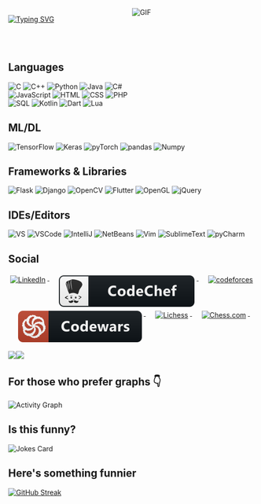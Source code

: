 <img align="right" alt="GIF" src="https://camo.githubusercontent.com/992babdffd8c74a1502de375fbdf7e4d54773242/68747470733a2f2f6d656469612e67697068792e636f6d2f6d656469612f53576f536b4e36447854737a71494b4571762f67697068792e676966" width="50%" height="180"/> 

[![Typing SVG](https://readme-typing-svg.herokuapp.com/?lines=Hi+there!;I'm+Anshuman+Rai;Here's+a+list+of+all+my+interests;Data+science+-+Analytics,+ML/AI;Competitive+Programming;Quantum+computing;Watching+anime;Playing+chess;Reading;Making+people+waste+a+lot+of+time;Eating;Hydrating;Are+you+still+Reading?;Playing+games;Watching+movies;I'm+out+of+ways+to+waste+time;...;...;Wow+you+have+nothing+to+do)](https://git.io/typing-svg)


<!--
**Rai-Sama/rai-sama** is a ✨ _special_ ✨ repository because its `README.md` (this file) appears on your GitHub profile.

Here are some ideas to get you started:

- 🔭 I’m currently working on ...
- 🌱 I’m currently learning ...
- 👯 I’m looking to collaborate on ...
- 🤔 I’m looking for help with ...
- 💬 Ask me about ...
- 📫 How to reach me: ...
- 😄 Pronouns: ...
- ⚡ Fun fact: ...
-->
<br/> <br/>

## Languages

![C](https://img.shields.io/badge/C-%2300599C?&logo=C&logoColor=white)
![C++](https://img.shields.io/badge/C++-%2300599C?&logo=c%2B%2B&logoColor=white")
![Python](https://img.shields.io/badge/-Python-%2314354C?&logo=Python)
![Java](https://img.shields.io/badge/JAVA-%23ED8B00?&logo=Java&logoColor=white)
![C#](https://img.shields.io/badge/C%23-%23239120?&logo=c-sharp&logoColor=white)
![JavaScript](https://img.shields.io/badge/-JavaScript-%23323330?&logo=JavaScript&logoColor=%23F7DF1E)
![HTML](https://img.shields.io/badge/HTML5-%23E34F26?&logo=html5&logoColor=white)
![CSS](https://img.shields.io/badge/CSS-%231572B6.svg?&logo=css3&logoColor=white)
![PHP](https://img.shields.io/badge/php-%23777BB4?&logo=php&logoColor=white)
![SQL](https://img.shields.io/badge/SQL-%2300f?&logo=mysql&logoColor=white")
![Kotlin](https://img.shields.io/badge/Kotlin-%230095D5?&logo=kotlin&logoColor=white)
![Dart](https://img.shields.io/badge/Dart-%230175C2?&logo=dart&logoColor=white)
![Lua](https://img.shields.io/badge/Lua-%232C2D72?&logo=lua&logoColor=white)

## ML/DL
![TensorFlow](https://img.shields.io/badge/TensorFlow-%23FF6F00?logo=TensorFlow&logoColor=white)
![Keras](https://img.shields.io/badge/Keras-%23D00000?&logo=Keras&logoColor=white)
![pyTorch](https://img.shields.io/badge/PyTorch-%23EE4C2C?&logo=PyTorch&logoColor=white)
![pandas](https://img.shields.io/badge/pandas-%23150458?&logo=pandas&logoColor=white)
![Numpy](https://img.shields.io/badge/numpy-%23013243?&logo=numpy&logoColor=white)

## Frameworks & Libraries
![Flask](https://img.shields.io/badge/flask-%23000?&logo=flask&logoColor=white)
![Django](https://img.shields.io/badge/django-%23092E20.svg?&logo=django&logoColor=white)
![OpenCV](https://img.shields.io/badge/opencv-%23white.svg?&logo=opencv&logoColor=white)
![Flutter](https://img.shields.io/badge/Flutter-%2302569B?&logo=Flutter&logoColor=white)
![OpenGL](https://img.shields.io/badge/OpenGL-%23FFFFFF?&logo=opengl)
![jQuery](https://img.shields.io/badge/jquery-000?&logo=jquery&logoColor=00599C)

## IDEs/Editors
![VS](https://img.shields.io/badge/VisualStudio-5C2D91?&logo=visual-studio&logoColor=white)
![VSCode](https://img.shields.io/badge/VisualStudioCode-0078d7?&logo=visual-studio-code&logoColor=white)
![IntelliJ](https://img.shields.io/badge/IntelliJIDEA-000000?&logo=intellij-idea&logoColor=white)
![NetBeans](https://img.shields.io/badge/NetBeansIDE-1B6AC6?&logo=apache-netbeans-ide&logoColor=white)
![Vim](https://img.shields.io/badge/VIM-%2311AB00?&logo=vim&logoColor=white)
![SublimeText](https://img.shields.io/badge/sublime_text-%23575757?&logo=sublime-text&logoColor=important)
![pyCharm](https://img.shields.io/badge/pycharm-143?&logo=pycharm&logoColor=black&color=black&labelColor=green)

## Social
<p align="left">
   
 <a href="https://www.linkedin.com/in/anshuman-rai-sama/">
    <img src="https://img.shields.io/badge/linkedin-%230077B5.svg?style=for-the-badge&logo=linkedin&logoColor=white" alt="LinkedIn" style="vertical-align:top; margin:4px">
  </a> &nbsp;&nbsp;&nbsp;
  
  <a href="https://www.codechef.com/users/anshuman3rai">
    <img src="https://raw.githubusercontent.com/AbhishekMaira10/AbhishekMaira10/master/Resources/svg/codechef.svg" alt="codechef" style="vertical-align:top; margin:4px">
  </a>&nbsp;&nbsp;&nbsp;
 
 <a href="https://codeforces.com/profile/Rai369">
    <img src="https://img.shields.io/badge/Codeforces-445f9d?style=for-the-badge&logo=Codeforces&logoColor=white" alt="codeforces" style="vertical-align:top; margin:4px">
  </a>&nbsp;&nbsp;&nbsp;
  
  <a href="https://www.codewars.com/users/Anshuman3Rai">
    <img src="https://raw.githubusercontent.com/AbhishekMaira10/AbhishekMaira10/master/Resources/svg/codewars.svg" alt="codewars" style="vertical-align:top; margin:4px">
  </a> &nbsp;&nbsp;&nbsp;
  
   <a href="https://lichess.org/@/raisama69">
    <img src="https://raw.githubusercontent.com/ornicar/lila/master/public/logo/lichess-favicon-32-invert.png" alt="Lichess" style="vertical-align:top; margin:4px">
  </a> &nbsp;&nbsp;&nbsp;
 
  <a href="https://www.chess.com/member/inventorofches">
    <img src="https://raw.githubusercontent.com/JairusSW/Chess.com/master/img/icon.ico" alt="Chess.com" style="vertical-align:top; margin:4px">
  </a> &nbsp;&nbsp;&nbsp;
  
</p>

<img height="137px" src="https://github-readme-stats.vercel.app/api?username=rai-sama&show_icons=true&theme=tokyonight" /><!-- wi*quL3fcV --><img height="137px" src="https://github-readme-stats.vercel.app/api/top-langs/?username=rai-sama&hide=html&hide_title=true&hide_border=true&layout=compact&langs_count=6&exclude_repo=comp426,Redventures-Movie-Quotes&theme=tokyonight" />


## For those who prefer graphs 👇
![Activity Graph](https://activity-graph.herokuapp.com/graph?username=rai-sama&theme=github)

## Is this funny?
![Jokes Card](https://readme-jokes.vercel.app/api?theme=tokyonight)

## Here's something funnier 
[![GitHub Streak](https://github-readme-streak-stats.herokuapp.com/?user=rai-sama)](https://git.io/streak-stats)
